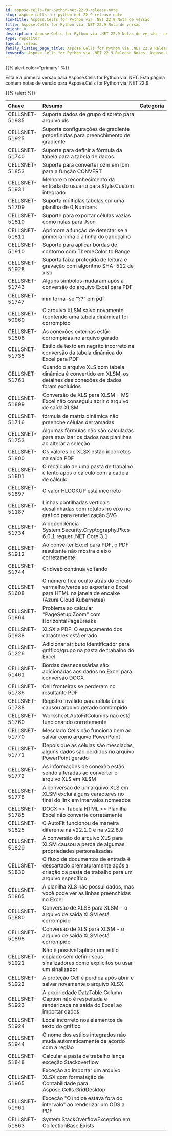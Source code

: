 ```yaml
---
id: aspose-cells-for-python-net-22-9-release-note
slug: aspose-cells-for-python-net-22-9-release-note
linktitle: Aspose.Cells for Python via .NET 22.9 Nota de versão
title: Aspose.Cells for Python via .NET 22.9 Nota de versão
weight: 8
description: Aspose.Cells for Python via .NET 22.9 Notas de versão – as últimas melhorias, novos recursos e correções
type: repositor
layout: releas
family_listing_page_title: Aspose.Cells for Python via .NET 22.9 Release Note
keywords: Aspose.Cells for Python via .NET 22.9 Release Notes, Aspose.Cells for Python via .NET 22.9 updates and fixe
---
```

{{% alert color="primary" %}} 

Esta é a primeira versão para Aspose.Cells for Python via .NET.
Esta página contém notas de versão para Aspose.Cells for Python via .NET 22.9.

{{% /alert %}} 

|**Chave**|**Resumo**|**Categoria**|
| :- | :- | :- |
|CELLSNET-51935|Suporta dados de grupo discreto para arquivo xls|
|CELLSNET-51925|Suporta configurações de gradiente predefinidas para preenchimento de gradiente|
|CELLSNET-51740|Suporte para definir a fórmula da tabela para a tabela de dados|
|CELLSNET-51853|Suporte para converter ozm em lbm para a função CONVERT|
|CELLSNET-51931|Melhore o reconhecimento da entrada do usuário para Style.Custom integrado|
|CELLSNET-51709|Suporta múltiplas tabelas em uma planilha de 0,Numbers|
|CELLSNET-51810|Suporte para exportar células vazias como nulas para Json|
|CELLSNET-51811|Aprimore a função de detectar se a primeira linha é a linha do cabeçalho|
|CELLSNET-51910|Suporte para aplicar bordas de contorno com ThemeColor to Range|
|CELLSNET-51928|Suporta faixa protegida de leitura e gravação com algoritmo SHA-512 de xlsb|
|CELLSNET-51743|Alguns símbolos mudaram após a conversão do arquivo Excel para PDF|
|CELLSNET-51747|mm torna-se "??" em pdf|
|CELLSNET-50960|O arquivo XLSM salvo novamente (contendo uma tabela dinâmica) foi corrompido|
|CELLSNET-51506|As conexões externas estão corrompidas no arquivo gerado|
|CELLSNET-51735|Estilo de texto em negrito incorreto na conversão da tabela dinâmica do Excel para PDF|
|CELLSNET-51761|Quando o arquivo XLS com tabela dinâmica é convertido em XLSM, os detalhes das conexões de dados foram excluídos|
|CELLSNET-51899|Conversão de XLS para XLSM - MS Excel não conseguiu abrir o arquivo de saída XLSM|
|CELLSNET-51716| fórmula de matriz dinâmica não preenche células derramadas|
|CELLSNET-51753|Algumas fórmulas não são calculadas para atualizar os dados nas planilhas ao alterar a seleção|
|CELLSNET-51800|Os valores de XLSX estão incorretos na saída PDF|
|CELLSNET-51801|O recálculo de uma pasta de trabalho é lento após o cálculo com a cadeia de cálculo|
|CELLSNET-51897|O valor HLOOKUP está incorreto|
|CELLSNET-51187|Linhas pontilhadas verticais desalinhadas com rótulos no eixo no gráfico para renderização SVG|
|CELLSNET-51734|A dependência System.Security.Cryptography.Pkcs 6.0.1 requer .NET Core 3.1|
|CELLSNET-51912|Ao converter Excel para PDF, o PDF resultante não mostra o eixo corretamente|
|CELLSNET-51744|Gridweb continua voltando|
|CELLSNET-51608|O número fica oculto atrás do círculo vermelho/verde ao exportar o Excel para HTML na janela de encaixe (Azure Cloud Kubernetes)|
|CELLSNET-51864|Problema ao calcular "PageSetup.Zoom" com HorizontalPageBreaks|
|CELLSNET-51938|XLSX a PDF: O espaçamento dos caracteres está errado|
|CELLSNET-51226|Adicionar atributo identificador para gráfico/grupo na pasta de trabalho do Excel|
|CELLSNET-51461|Bordas desnecessárias são adicionadas aos dados no Excel para conversão DOCX|
|CELLSNET-51736| Cell fronteiras se perderam no resultante PDF|
|CELLSNET-51738|Registro inválido para célula única causou arquivo gerado corrompido|
|CELLSNET-51760|Worksheet.AutoFitColumns não está funcionando corretamente|
|CELLSNET-51770|Mesclado Cells não funciona bem ao salvar como arquivo PowerPoint|
|CELLSNET-51771|Depois que as células são mescladas, alguns dados são perdidos no arquivo PowerPoint gerado|
|CELLSNET-51772|As informações de conexão estão sendo alteradas ao converter o arquivo XLS em XLSM|
|CELLSNET-51778|A conversão de um arquivo XLS em XLSM exclui alguns caracteres no final do link em intervalos nomeados|
|CELLSNET-51785| DOCX >> Tabela HTML >> Planilha Excel não converte corretamente|
|CELLSNET-51825|O AutoFit funcionou de maneira diferente na v22.1.0 e na v22.8.0|
|CELLSNET-51829|A conversão do arquivo XLS para XLSM causou a perda de algumas propriedades personalizadas|
|CELLSNET-51830|O fluxo de documentos de entrada é descartado prematuramente após a criação da pasta de trabalho para um arquivo específico|
|CELLSNET-51865|A planilha XLS não possui dados, mas você pode ver as linhas preenchidas no Excel|
|CELLSNET-51880|Conversão de XLSB para XLSM - o arquivo de saída XLSM está corrompido|
|CELLSNET-51898|Conversão de XLS para XLSM - o arquivo de saída XLSM está corrompido|
|CELLSNET-51921|Não é possível aplicar um estilo copiado sem definir seus sinalizadores como explícitos ou usar um sinalizador|
|CELLSNET-51922|A proteção Cell é perdida após abrir e salvar novamente o arquivo XLSX|
|CELLSNET-51923|A propriedade DataTable Column Caption não é respeitada e renderizada na saída do Excel ao importar dados|
|CELLSNET-51924|Local incorreto nos elementos de texto do gráfico|
|CELLSNET-51944|O nome dos estilos integrados não muda automaticamente de acordo com a região|
|CELLSNET-51848|Calcular a pasta de trabalho lança exceção Stackoverflow|
|CELLSNET-51965|Exceção ao importar um arquivo XLSX com formatação de Contabilidade para Aspose.Cells.GridDesktop|
|CELLSNET-51961|Exceção "O índice estava fora do intervalo" ao renderizar um ODS a PDF|
|CELLSNET-51863|System.StackOverflowException em CollectionBase.Exists|
